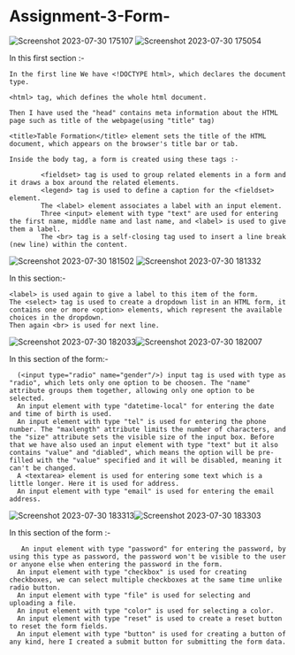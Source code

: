 # Assignment-3-Form-
![Screenshot 2023-07-30 175107](https://github.com/Lok-ii/Assignment-3-Form-/assets/129180844/4a0f6d51-766d-44f0-a286-eeff914c99c5)
![Screenshot 2023-07-30 175054](https://github.com/Lok-ii/Assignment-3-Form-/assets/129180844/9d08a02f-afc1-4910-b6a9-7d7ef7171661)

In this first section :-

    In the first line We have <!DOCTYPE html>, which declares the document type.

    <html> tag, which defines the whole html document.

    Then I have used the "head" contains meta information about the HTML page such as title of the webpage(using "title" tag)
    
    <title>Table Formation</title> element sets the title of the HTML document, which appears on the browser's title bar or tab.

    Inside the body tag, a form is created using these tags :-

            <fieldset> tag is used to group related elements in a form and it draws a box around the related elements.
            <legend> tag is used to define a caption for the <fieldset> element.
            The <label> element associates a label with an input element. 
            Three <input> element with type "text" are used for entering the first name, middle name and last name, and <label> is used to give them a label.
            The <br> tag is a self-closing tag used to insert a line break (new line) within the content.
  

![Screenshot 2023-07-30 181502](https://github.com/Lok-ii/Assignment-3-Form-/assets/129180844/64581f91-39a4-45b3-ba2a-788dff918885) ![Screenshot 2023-07-30 181332](https://github.com/Lok-ii/Assignment-3-Form-/assets/129180844/918e9f44-d469-4c7f-864d-b5b84d61a251)

In this section:-

    <label> is used again to give a label to this item of the form.
    The <select> tag is used to create a dropdown list in an HTML form, it contains one or more <option> elements, which represent the available choices in the dropdown.
    Then again <br> is used for next line.


![Screenshot 2023-07-30 182033](https://github.com/Lok-ii/Assignment-3-Form-/assets/129180844/944aca62-ca48-4722-a2ed-34b10e394cc8)![Screenshot 2023-07-30 182007](https://github.com/Lok-ii/Assignment-3-Form-/assets/129180844/e8af360c-9b39-4389-b562-e4c198e7b3de)

In this section of the form:-

      (<input type="radio" name="gender"/>) input tag is used with type as "radio", which lets only one option to be choosen. The "name" attribute groups them together, allowing only one option to be selected.
      An input element with type "datetime-local" for entering the date and time of birth is used.
      An input element with type "tel" is used for entering the phone number. The "maxlength" attribute limits the number of characters, and the "size" attribute sets the visible size of the input box. Before that we have also used an input element with type "text" but it also contains "value" and "diabled", which means the option will be pre-filled with the "value" specified and it will be disabled, meaning it can't be changed.
      A <textarea> element is used for entering some text which is a little longer. Here it is used for address.
      An input element with type "email" is used for entering the email address.
      
![Screenshot 2023-07-30 183313](https://github.com/Lok-ii/Assignment-3-Form-/assets/129180844/14082dfa-00de-4c77-aaab-cf0b297bb7f2)![Screenshot 2023-07-30 183303](https://github.com/Lok-ii/Assignment-3-Form-/assets/129180844/2e9f3606-5169-4dca-a5ec-34f20baee2ae)

In this section of the form :-

       An input element with type "password" for entering the password, by using this type as password, the password won't be visible to the user or anyone else when entering the password in the form.
      An input element with type "checkbox" is used for creating checkboxes, we can select multiple checkboxes at the same time unlike radio button.
      An input element with type "file" is used for selecting and uploading a file.
      An input element with type "color" is used for selecting a color.
      An input element with type "reset" is used to create a reset button to reset the form fields.
      An input element with type "button" is used for creating a button of any kind, here I created a submit button for submitting the form data.
      
